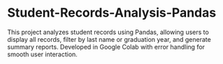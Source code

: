 # Student-Records-Analysis-Pandas
This project analyzes student records using Pandas, allowing users to display all records, filter by last name or graduation year, and generate summary reports. Developed in Google Colab with error handling for smooth user interaction.
